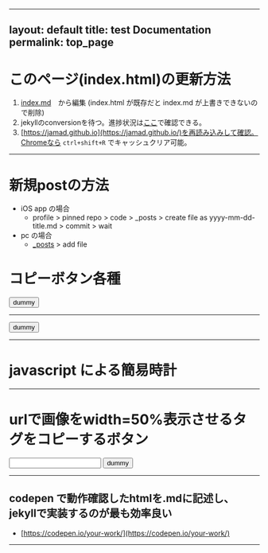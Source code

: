 <link rel="stylesheet" type="text/css" href="/assets/css/styles.css">

---
layout: default
title: test Documentation
permalink: top_page
---


# このページ(index.html)の更新方法 
1. [index.md](https://github.com/jamad/jamad.github.io/edit/master/index.md)　から編集 (index.html が既存だと index.md が上書きできないので削除)
1. jekyllのconversionを待つ。進捗状況は[ここ](https://github.com/jamad/jamad.github.io/actions)で確認できる。
1. [https://jamad.github.io](https://jamad.github.io/)を再読み込みして確認。Chromeなら `ctrl+shift+R` でキャッシュクリア可能。

---

# 新規postの方法
* iOS app の場合
  * profile > pinned repo > code > _posts > create file as yyyy-mm-dd-title.md > commit > wait
* pc の場合
  * [_posts](https://github.com/jamad/jamad.github.io/tree/master/_posts) > add file

# コピーボタン各種

<button onclick="copyT()" id="buttonlabel">dummy</button>

<script>
  title='post用prefixのコピーボタン : '+new Date().toISOString().slice(0,10)+'-';
  (f=(x=title)=>document.getElementById("buttonlabel").textContent=x)();//定義しつつ実行
  function copyT() {
    title=new Date().toISOString().slice(0,10)+'-';
    navigator.clipboard.writeText(title);
    f("copied:"+title);
    setTimeout(f,250);
  }
</script>

---

<button onclick="copyText2()"><span id="mystr">dummy</span></button>

<script>
var mystr= '<link rel="stylesheet" type="text/css" href="/assets/css/styles.css">';
document.getElementById("mystr").innerText ='CSSタグをコピーするボタン : '+mystr;
function copyText2() { navigator.clipboard.writeText(mystr);}
</script>

---

# javascript による簡易時計
<p id="tm"></p>
<script>
f=(x)=>String(x).padStart(2,'0');
g=(d=new Date())=>`${f(d.getHours())}:${f(d.getMinutes())}:${f(d.getSeconds())}`;
u=()=>document.getElementById('tm').textContent=g();
setInterval(u,1000);
</script>

---


# urlで画像をwidth=50%表示させるタグをコピーするボタン
<input type="text" id="my_userInput">
<button onclick="copyT2()" id="buttonlabel2">dummy</button>

<script>
// https://jamad.github.io/jam_clock_icon.png
  // HTML要素を取得
var userInput = document.getElementById("my_userInput");

// input要素の内容が変化した時に実行される関数を定義
userInput.addEventListener("input", function() {
  document.getElementById("buttonlabel2").textContent = `<img src="${userInput.value}" width="50%">`
});
  

  function copyT2() {
    navigator.clipboard.writeText(document.getElementById("buttonlabel2").textContent);
  }
</script>

---

## codepen で動作確認したhtmlを.mdに記述し、jekyllで実装するのが最も効率良い
* [https://codepen.io/your-work/](https://codepen.io/your-work/)


---


